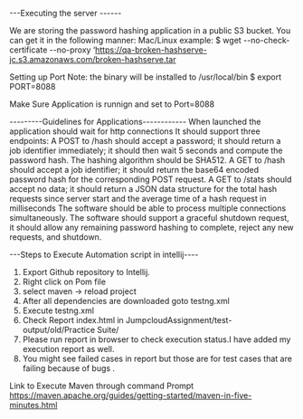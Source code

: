 ---Executing  the server ------

We are storing the password hashing application in a public S3 bucket. You can get it in the
following manner:
Mac/Linux example:
$ wget --no-check-certificate --no-proxy
‘https://qa-broken-hashserve-jc.s3.amazonaws.com/broken-hashserve.tar

Setting up Port 
Note: the binary will be installed to /usr/local/bin
$ export PORT=8088

Make Sure Application is runnign and set to Port=8088



---------Guidelines for Applications------------
When launched the application should wait for http connections
It should support three endpoints:
A POST to /hash should accept a password; it should return a job identifier immediately; it should then wait 5 seconds and compute the password hash. The hashing algorithm should be SHA512.
A GET to /hash should accept a job identifier; it should return the base64 encoded password hash for the corresponding POST request.
A GET to /stats should accept no data; it should return a JSON data structure for the total hash requests since server start and the average time of a hash request in milliseconds
The software should be able to process multiple connections simultaneously.
The software should support a graceful shutdown request, it should allow any remaining password hashing to complete, reject any new requests, and shutdown.


---Steps to Execute Automation script in intellij----

1. Export Github repository to Intellij.
2. Right click on Pom file
3. select maven -> reload project
4. After all dependencies are downloaded goto testng.xml
5. Execute testng.xml 
6. Check Report index.html in JumpcloudAssignment/test-output/old/Practice Suite/
7. Please run report in browser to check execution status.I have added my execution report as well. 
8. You might see failed cases in report but those are for test cases that are failing because of bugs .

Link to Execute Maven through command Prompt
https://maven.apache.org/guides/getting-started/maven-in-five-minutes.html


